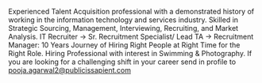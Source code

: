 Experienced Talent Acquisition professional with a demonstrated history of working in the information technology and services industry. Skilled in Strategic Sourcing, Management, Interviewing, Recruiting, and Market Analysis.
IT Recruiter -> Sr. Recruitment Specialist/ Lead TA -> Recruitment Manager: 10 Years Journey of Hiring Right People at Right Time for the Right Role. 
Hiring Professional with interest in Swimming & Photography. 
If you are looking for a challenging shift in your career send in profile to pooja.agarwal2@publicissapient.com
